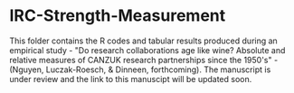 # IRC-Strength-Measurement

This folder contains the R codes and tabular results produced during an empirical study - "Do research collaborations age like wine? Absolute and relative measures of CANZUK research partnerships since the 1950's" - (Nguyen, Luczak-Roesch, & Dinneen, forthcoming). The manuscript is under review and the link to this manuscipt will be updated soon. 
